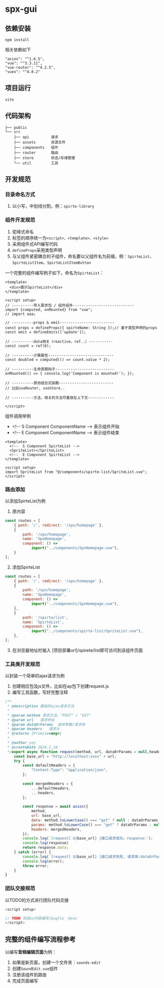 # spx-gui

## 依赖安装
`npm install`

相关依赖如下
```node
"axios": "^1.6.5",  
"vue": "^3.3.11",  
"vue-router": "^4.2.5",  
"vuex": "^4.0.2"
```

## 项目运行
`vite`

## 代码架构
```
├── public 
└── src 
    ├── api          请求
    ├── assets       资源文件
    ├── components   组件
    ├── router       路由
    ├── store        状态/存储管理
    └── util         工具
```


## 开发规范

### 目录命名方式
1. 以小写，中划线分割，例：`spirte-library`

### 组件开发规范
1. 驼峰式命名
2. 标签的顺序统一为`<script>、<template>、<style>`
3. 采用组件式API编写代码
4. `defineProps`采用类型声明
5. 与父组件紧密耦合的子组件，命名要以父组件名为前缀，例：`SpirteList`、`SpirteListItem`、`SpirteListItemButton`

一个完整的组件编写例子如下，命名为`SpirteList`：
```vue
<template>
  <div>展示SpirteList</div>
</template>

<script setup>
// ----------导入需求包 / 组件组件----------------------------
import {computed, onMounted} from "vue";
// import aaa;

// ----------props & emit-------------------------
const props = defineProps({ spirteName: String });// 基于类型声明的props
const emit = defineEmits(['update']);

// ----------data相关（reactive，ref..）-----------
const count = ref(0); 

// ----------计算属性------------------------------
const doubled = computed(() => count.value * 2);

// ----------生命周期钩子---------------------------
onMounted(() => { console.log('Component is mounted!'); });

// ----------其他组合式函数-------------------------
// 比如useRouter, useStore..

// ----------方法，相关的方法尽量放在上下文------------

</script>
```

组件调用举例
-  \<!--  S Component ComponentName -->  表示组件开始
- \<!--  E Component ComponentName -->  表示组件结束
```vue
<template>  
  <!--  S Component SpirteList -->  
  <SpriteList></SpriteList>  
  <!--  E Component SpirteList -->  
</template>  
  
<script setup>  
import SpriteList from "@/components/spirte-list/SpriteList.vue";  
</script>
```

### 路由添加
以添加SpirteList为例
1. 原内容
```javascript
const routes = [  
	{ path: '/', redirect: '/spx/homepage' },
    {        
	    path: '/spx/homepage',  
        name: 'SpxHomepage',  
        component: () =>  
            import("../components/SpxHomepage.vue"),  
    }
];
```

2. 添加SpirteList
```javascript
const routes = [  
	{ path: '/', redirect: '/spx/homepage' },
    {       
	    path: '/spx/homepage',  
        name: 'SpxHomepage',  
        component: () =>  
            import("../components/SpxHomepage.vue"),  
    },  
    {  
        path: '/spirte/list',  
        name: 'SpirteList',  
        component: () =>  
            import("../components/spirte-list/SpriteList.vue"),  
    },  
];
```

3. 在浏览器地址栏输入 [项目部署url]/spirete/list即可访问到该组件页面


### 工具类开发规范
以封装一个简单的ajax请求为例
1. 创建相应包及js文件，比如在ap包下创建request.js
2. 编写工具函数，写好完整注释

```javascript
/**  
 * @description 基础的ajax请求方法  
 *  
 * @param method 请求方法，"POST" / "GET"  
 * @param url   请求地址  
 * @param dataOrParams  请求参数/请求体  
 * @param headers   请求头  
 * @returns {Promise<any>}  
 *  
 * @author yxy  
 * @createDate 2024.1.10  
 */export async function request(method, url, dataOrParams = null,headers={} ) {  
    const base_url = "http://localhost:xxxx" + url;  
    try {  
        const defaultHeaders = {  
            "Content-Type": "application/json",  
        };  
  
        const mergedHeaders = {  
            ...defaultHeaders,  
            ...headers,  
        };  
  
        const response = await axios({  
            method,  
            url: base_url,  
            data: method.toLowerCase() === "get" ? null : dataOrParams,  
            params: method.toLowerCase() === "get" ? dataOrParams : null,  
            headers: mergedHeaders,  
        });  
        console.log(`[request] ${base_url} |接口请求成功，response:`);  
        console.log(response)  
        return response.data;  
    } catch (error) {  
        console.log(`[request] ${base_url} |接口请求失败, 请求体:dataOrParams: ${JSON.stringify(dataOrParams)}`);  
        console.log(error);  
        throw error;  
    }  
}
```

### 团队交接规范
以TODO的方式进行团队代码交接
```javascript
<script setup>

// TODO 完成xx内容编写/bugfix  @xxx
</script>
```


## 完整的组件编写流程参考
以编写**音频编辑页面**为例：
1. 如果是新页面，创建一个文件夹：`sounds-edit`
2. 创建`SoundEdit.vue`组件
3. 注册该组件到路由
4. 完成页面编写
